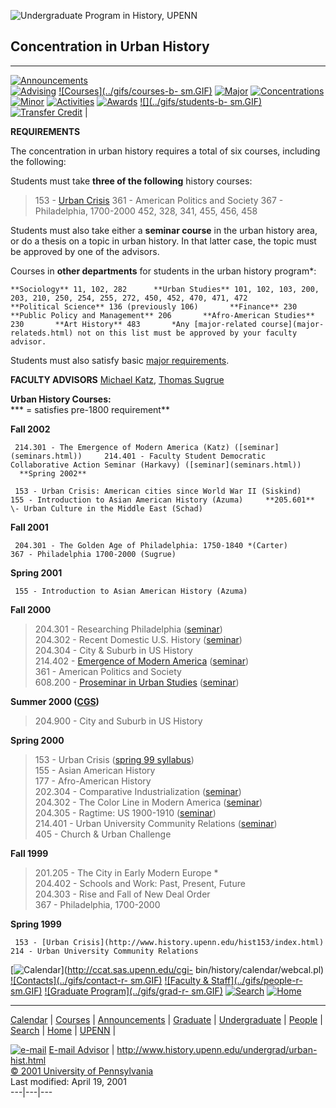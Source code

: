 ![Undergraduate Program in History, UPENN](../gifs/ugradprog2.GIF)

## Concentration in Urban History  
  
---  
  
[![Announcements](../gifs/announce-sm.GIF)](announcements/)  
[![Advising](../gifs/advising-sm.GIF)](../people/advisor.html)
[![Courses](../gifs/courses-b-
sm.GIF)](http://www.history.upenn.edu/courses/index.html)
[![Major](../gifs/major-sm.GIF)](major.html)
[![Concentrations](../gifs/concentrations-sm.GIF)](concentrations.html)
[![Minor](../gifs/minors-sm.GIF)](minor.html)
[![Activities](../gifs/activities-sm.GIF)](activities.html)
[![Awards](../gifs/awards-sm.GIF)](awards.html)  [![](../gifs/students-b-
sm.GIF)](http://ccat.sas.upenn.edu/cgi-bin/history/listpeople/list_ugrad.cgi)
[![Transfer Credit](../gifs/transfer-sm.GIF)](transfer.html)   |

**REQUIREMENTS**

The concentration in urban history requires a total of six courses, including
the following:

Students must take **three of the following** history courses:

> 153 - [Urban Crisis](http://www.history.upenn.edu/hist153/index.html)  361 -
American Politics and Society  367 - Philadelphia, 1700-2000  452, 328, 341,
455, 456, 458

Students must also take either a **seminar course** in the urban history area,
or do a thesis on a topic in urban history. In that latter case, the topic
must be approved by one of the advisors.

Courses in **other departments** for students in the urban history program*:

    **Sociology** 11, 102, 282      **Urban Studies** 101, 102, 103, 200, 203, 210, 250, 254, 255, 272, 450, 452, 470, 471, 472       **Political Science** 136 (previously 106)       **Finance** 230       **Public Policy and Management** 206       **Afro-American Studies** 230       **Art History** 483       *Any [major-related course](major-relateds.html) not on this list must be approved by your faculty advisor.  

Students must also satisfy basic [major requirements](requirements.html).

**FACULTY ADVISORS**   [Michael
Katz](http://clio.history.upenn.edu/faculty/katz.html), [Thomas
Sugrue](http://clio.history.upenn.edu/faculty/sugrue.html)

**Urban History Courses:**  
*** = satisfies pre-1800 requirement**

**Fall 2002**

     214.301 - The Emergence of Modern America (Katz) ([seminar](seminars.html))     214.401 - Faculty Student Democratic Collaborative Action Seminar (Harkavy) ([seminar](seminars.html))
      **Spring 2002**

     153 - Urban Crisis: American cities since World War II (Siskind)     155 - Introduction to Asian American History (Azuma)     **205.601** \- Urban Culture in the Middle East (Schad)

**Fall 2001**

     204.301 - The Golden Age of Philadelphia: 1750-1840 *(Carter)      367 - Philadelphia 1700-2000 (Sugrue) 

**Spring 2001**

     155 - Introduction to Asian American History (Azuma) 

**Fall 2000**

> 204.301 - Researching Philadelphia ([seminar](seminars.html))  
>  204.302 - Recent Domestic U.S. History ([seminar](seminars.html))  
>  204.304 - City & Suburb in US History  
>  214.402 - [Emergence of Modern America](../hist214402/)
([seminar](seminars.html))  
>  361 - American Politics and Society  
>  608.200 - [Proseminar in Urban
Studies](http://www.history.upenn.edu/hist608200) ([seminar](seminars.html))

  
**Summer 2000 ([CGS](http://www.sas.upenn.edu/CGS/))**

> 204.900 - City and Suburb in US History

**Spring 2000**

> 153 - Urban Crisis ([spring 99 syllabus](../hist153/99a.html))  
>  155 - Asian American History  
>  177 - Afro-American History  
>  202.304 - Comparative Industrialization ([seminar](seminars.html))  
>  204.302 - The Color Line in Modern America ([seminar](seminars.html))  
>  204.305 - Ragtime: US 1900-1910 ([seminar](seminars.html))  
>  214.401 - Urban University Community Relations ([seminar](seminars.html))  
>  405 - Church & Urban Challenge

**Fall 1999**

> 201.205 - The City in Early Modern Europe *  
>  204.402 - Schools and Work: Past, Present, Future  
>  204.303 - Rise and Fall of New Deal Order  
>  367 - Philadelphia, 1700-2000

**Spring 1999**

     153 - [Urban Crisis](http://www.history.upenn.edu/hist153/index.html)      214 - Urban University Community Relations   
  
[![Calendar](../gifs/calendar-r-sm.GIF)](http://ccat.sas.upenn.edu/cgi-
bin/history/calendar/webcal.pl)  [![Contacts](../gifs/contact-r-
sm.GIF)](home/contact.html)  [![Faculty & Staff](../gifs/people-r-
sm.GIF)](people/index.html)  [![Graduate Program](../gifs/grad-r-
sm.GIF)](grad/)  [![Search](../gifs/search-r-sm.GIF)](home/search.html)
[![Home](../gifs/home-r-sm.GIF)](http://www.history.upenn.edu/)  
  
* * *

[Calendar](http://ccat.sas.upenn.edu/cgi-bin/history/calendar/webcal.pl) |
[Courses](http://www.history.upenn.edu/courses/courses.html) |
[Announcements](http://www.history.upenn.edu/undergrad/announcements/index.html)
| [Graduate](http://www.history.upenn.edu/grad/) |
[Undergraduate](http://www.history.upenn.edu/undergrad/) |
[People](http://www.history.upenn.edu/people/) |
[Search](http://www.history.upenn.edu/home/search.html) |
[Home](http://www.history.upenn.edu/) | [UPENN](http://www.upenn.edu/) |

[![e-mail](../gifs/quill.gif)](mailto:histadv@history.upenn.edu) [E-mail
Advisor](mailto:histadv@history.upenn.edu) |
http://www.history.upenn.edu/undergrad/urban-hist.html  
[&COPY; 2001 University of Pennsylvania](http://www.upenn.edu/)  
Last modified: April 19, 2001  
---|---|---

